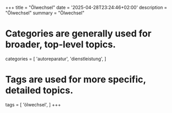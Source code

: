 +++
title = "Ölwechsel"
date = '2025-04-28T23:24:46+02:00'
description = "Ölwechsel"
summary = "Ölwechsel"
# Categories are generally used for broader, top-level topics.
categories = [
 'autoreparatur',
 'dienstleistung',
]
# Tags are used for more specific, detailed topics.
tags = [
 'ölwechsel',
]
+++
